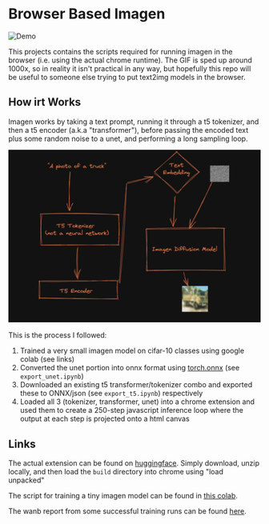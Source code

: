 # Browser Based Imagen

![Demo](demo/demo.gif)

This projects contains the scripts required for running imagen in the browser (i.e. using the actual chrome runtime). The GIF is sped up around 1000x, so in reality it  isn't practical in any way, but hopefully this repo will be useful to someone else trying to put text2img models in the browser. 

## How irt Works

Imagen works by taking a text prompt, running it through a t5 tokenizer, and then a t5 encoder (a.k.a "transformer"), before passing the encoded text plus some random noise to a unet, and performing a long sampling loop.

![How Imagen Works](demo/model.png)

This is the process I followed:

1. Trained a very small imagen model on cifar-10 classes using google colab (see links)
2. Converted the unet portion into onnx format using [torch.onnx](https://pytorch.org/docs/stable/onnx.html) (see `export_unet.ipynb`)
3. Downloaded an existing t5 transformer/tokenizer combo and exported these to ONNX/json (see `export_t5.ipynb`) respectively
4. Loaded all 3 (tokenizer, transformer, unet) into a chrome extension and used them to create a 250-step javascript inference loop where the output at each step is projected onto a html canvas

## Links
The actual extension can be found on [huggingface](https://huggingface.co/lewington/browser-based-imagen/tree/main). Simply download, unzip locally, and then load the `build` directory into chrome using "load unpacked"

The script for training a tiny imagen model can be found in [this colab](https://colab.research.google.com/drive/1QZ6Gys5dYnojn4_fnn3aPkNRZaifHODt?usp=sharing). 

The wanb report from some successful training runs can be found [here](https://wandb.ai/lewington/cifar10-imagen/reports/Cifar-10-Imagen-Training--VmlldzozMDU5MzEw?accessToken=hs40l4pznlt11xxlj58ch6xms40jcp1zckg4n5cyv0zs2q35vkf3p2qm1sq0kvzg).
